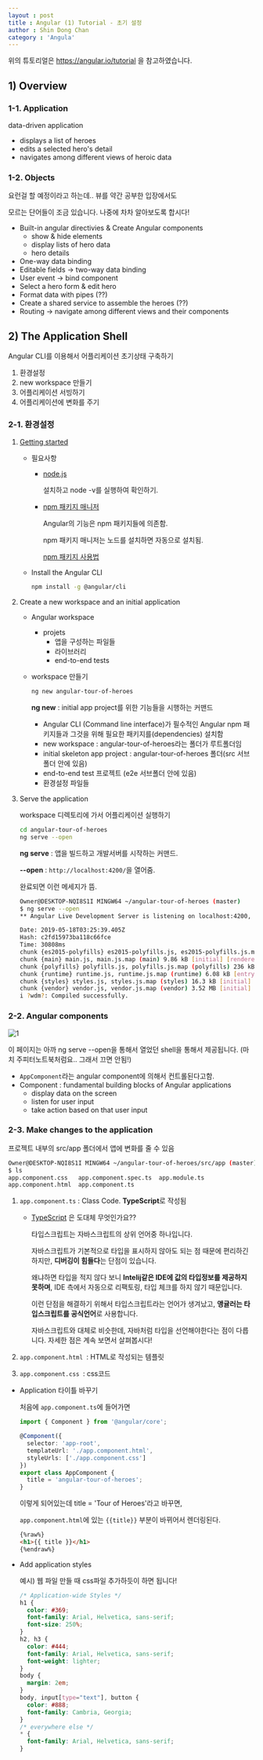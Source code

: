 ```yaml
---
layout : post
title : Angular (1) Tutorial - 초기 설정
author : Shin Dong Chan
category : 'Angula'
---
```


위의 튜토리얼은 https://angular.io/tutorial 을 참고하였습니다.

## 1) Overview

### 1-1. Application

data-driven application

- displays a list of heroes
- edits a selected hero's detail
- navigates among different views of heroic data

### 1-2. Objects

요런걸 할 예정이라고 하는데.. 뷰를 약간 공부한 입장에서도

모르는 단어들이 조금 있습니다. 나중에 차차 알아보도록 합시다!

- Built-in angular directivies & Create Angular components
  - show & hide elements
  - display lists of hero data
  - hero details
- One-way data binding
- Editable fields -> two-way data binding
- User event -> bind component
- Select a hero form & edit hero
- Format data with pipes (??)
- Create a shared service to assemble the heroes (??)
- Routing -> navigate among different views and their components


## 2) The Application Shell

Angular CLI를 이용해서 어플리케이션 초기상태 구축하기

1. 환경설정
2. new workspace 만들기
3. 어플리케이션 서빙하기
4. 어플리케이션에 변화를 주기

### 2-1. 환경설정

1. [Getting started](<https://angular.io/guide/quickstart>)

   - 필요사항

     - [node.js](<https://nodejs.org/en/>)

       설치하고 node -v를 실행하여 확인하기.

     - [npm 패키지 매니저](<https://docs.npmjs.com/about-npm/index.html>)

       Angular의 기능은 npm 패키지들에 의존함.

       npm 패키지 매니저는 노드를 설치하면 자동으로 설치됨.

       [npm 패키지 사용법](<https://docs.npmjs.com/cli/install>)

   - Install the Angular CLI

     ```bash
     npm install -g @angular/cli
     ```

2. Create a new workspace and an initial application

   - Angular workspace

     - projets
       - 앱을 구성하는 파일들
       - 라이브러리
       - end-to-end tests

   - workspace 만들기

     ```bash
     ng new angular-tour-of-heroes
     ```

     **ng new**  : initial app project를 위한 기능들을 시행하는 커맨드

     - Angular CLI (Command line interface)가 필수적인 Angular npm 패키지들과 그것을 위해 필요한 패키지를(dependencies) 설치함
     - new workspace : angular-tour-of-heroes라는 폴더가 루트폴더임
     - initial skeleton app project : angular-tour-of-heroes 폴더(src 서브폴더 안에 있음)
     - end-to-end test 프로젝트 (e2e 서브폴더 안에 있음)
     - 환경설정 파일들

3. Serve the application

   workspace 디렉토리에 가서 어플리케이션 실행하기

   ```bash
   cd angular-tour-of-heroes
   ng serve --open
   ```

   **ng serve** : 앱을 빌드하고 개발서버를 시작하는 커맨드.

   **--open** :  `http://localhost:4200/`을 열어줌.

   완료되면 이런 메세지가 뜸.

   ```bash
   Owner@DESKTOP-NQI8S1I MINGW64 ~/angular-tour-of-heroes (master)
   $ ng serve --open
   ** Angular Live Development Server is listening on localhost:4200, open your browser on http://localhost:4200/ **
   
   Date: 2019-05-18T03:25:39.405Z
   Hash: c2fd15973ba118c66fce
   Time: 30808ms
   chunk {es2015-polyfills} es2015-polyfills.js, es2015-polyfills.js.map (es2015-polyfills) 284 kB [initial] [rendered]
   chunk {main} main.js, main.js.map (main) 9.86 kB [initial] [rendered]
   chunk {polyfills} polyfills.js, polyfills.js.map (polyfills) 236 kB [initial] [rendered]
   chunk {runtime} runtime.js, runtime.js.map (runtime) 6.08 kB [entry] [rendered]
   chunk {styles} styles.js, styles.js.map (styles) 16.3 kB [initial] [rendered]
   chunk {vendor} vendor.js, vendor.js.map (vendor) 3.52 MB [initial] [rendered]
   i ?wdm?: Compiled successfully.
   ```

### 2-2. Angular components

![1](https://user-images.githubusercontent.com/37765338/57964881-4d82d600-7977-11e9-8d37-7992ff4f8de7.PNG)

이 페이지는 아까 ng serve --open을 통해서 열었던  shell을 통해서 제공됩니다.
(마치 주피터노트북처럼요.. 그래서 끄면 안됨!)

- `AppComponent`라는 angular component에 의해서 컨트롤된다고함.
- Component : fundamental building blocks of Angular applications
  - display data on the screen
  - listen for user input
  - take action based on that user input

### 2-3. Make changes to the application

프로젝트 내부의 src/app 폴더에서 앱에 변화를 줄 수 있음

```bash
Owner@DESKTOP-NQI8S1I MINGW64 ~/angular-tour-of-heroes/src/app (master)
$ ls
app.component.css   app.component.spec.ts  app.module.ts
app.component.html  app.component.ts
```

1. `app.component.ts` : Class Code. **TypeScript**로 작성됨

   - [TypeScript](https://poiemaweb.com/typescript-introduction) 은 도대체 무엇인가요??

     타입스크립트는 자바스크립트의 상위 언어중 하나입니다.

     자바스크립트가 기본적으로 타입을 표시하지 않아도 되는 점 때문에 편리하긴 하지만, **디버깅이 힘들다**는 단점이 있습니다.

     왜냐하면 타입을 적지 않다 보니 **Intelij같은 IDE에 값의 타입정보를 제공하지 못하며**, IDE 측에서 자동으로 리팩토링, 타입 체크를 하지 않기 때문입니다.

     이런 단점을 해결하기 위해서 타입스크립트라는 언어가 생겨났고, **앵귤러는 타입스크립트를 공식언어**로 사용합니다. 

     자바스크립트와 대체로 비슷한데, 자바처럼 타입을 선언해야한다는 점이 다릅니다. 자세한 점은 계속 보면서 살펴봅시다!

2. `app.component.html `: HTML로 작성되는 템플릿

3. `app.component.css `: css코드

- Application 타이틀 바꾸기

  처음에 `app.component.ts`에 들어가면

  ```typescript
  import { Component } from '@angular/core';
  
  @Component({
    selector: 'app-root',
    templateUrl: './app.component.html',
    styleUrls: ['./app.component.css']
  })
  export class AppComponent {
    title = 'angular-tour-of-heroes';
  }
  ```

  이렇게 되어있는데 title = 'Tour of Heroes'라고 바꾸면,

  `app.component.html`에 있는 `{{title}}` 부분이 바뀌어서 렌더링된다.

  ```html
  {%raw%}
  <h1>{{ title }}</h1>
  {%endraw%}
  ```

- Add application styles

  예시) 웹 파일 만들 때 css파일 추가하듯이 하면 됩니다!

  ```css
  /* Application-wide Styles */
  h1 {
    color: #369;
    font-family: Arial, Helvetica, sans-serif;
    font-size: 250%;
  }
  h2, h3 {
    color: #444;
    font-family: Arial, Helvetica, sans-serif;
    font-weight: lighter;
  }
  body {
    margin: 2em;
  }
  body, input[type="text"], button {
    color: #888;
    font-family: Cambria, Georgia;
  }
  /* everywhere else */
  * {
    font-family: Arial, Helvetica, sans-serif;
  }
  ```

 





